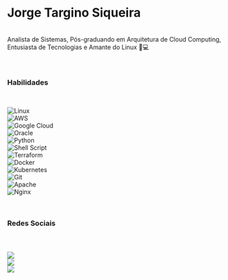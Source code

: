 # Jorge Targino Siqueira

<br />
Analista de Sistemas, Pós-graduando em Arquitetura de Cloud Computing, Entusiasta de Tecnologias e Amante do Linux 🐧💻<br />
<br />
<br />

### Habilidades
<br />

![Linux](https://img.shields.io/badge/Linux-FCC624?style=for-the-badge&logo=linux&logoColor=black) <br />
![AWS](https://img.shields.io/badge/AWS-%23FF9900.svg?style=for-the-badge&logo=amazon-aws&logoColor=white) <br />
![Google Cloud](https://img.shields.io/badge/GoogleCloud-%234285F4.svg?style=for-the-badge&logo=google-cloud&logoColor=white) <br />
![Oracle](https://img.shields.io/badge/Oracle-F80000?style=for-the-badge&logo=oracle&logoColor=white) <br />
![Python](https://img.shields.io/badge/python-3670A0?style=for-the-badge&logo=python&logoColor=ffdd54) <br />
![Shell Script](https://img.shields.io/badge/shell_script-%23121011.svg?style=for-the-badge&logo=gnu-bash&logoColor=white) <br />
![Terraform](https://img.shields.io/badge/terraform-%235835CC.svg?style=for-the-badge&logo=terraform&logoColor=white) <br />
![Docker](https://img.shields.io/badge/docker-%230db7ed.svg?style=for-the-badge&logo=docker&logoColor=white) <br />
![Kubernetes](https://img.shields.io/badge/kubernetes-%23326ce5.svg?style=for-the-badge&logo=kubernetes&logoColor=white) <br />
![Git](https://img.shields.io/badge/git-%23F05033.svg?style=for-the-badge&logo=git&logoColor=white) <br />
![Apache](https://img.shields.io/badge/apache-%23D42029.svg?style=for-the-badge&logo=apache&logoColor=white) <br />
![Nginx](https://img.shields.io/badge/nginx-%23009639.svg?style=for-the-badge&logo=nginx&logoColor=white) <br />

<br />

### Redes Sociais
<!-- Badges -->  
<p></p><br>
<h3></h3>
<div style="display: inline_block">
  <a href="https://www.linkedin.com/in/jorgetsiqueira"><img src="https://img.shields.io/badge/LinkedIn-0077B5?style=for-the-badge&logo=linkedin&logoColor=white" target="_blank"></a>
  
<div style="display: inline_block">
  <a href="https://t.me/jorgetsiqueira"><img src="https://img.shields.io/badge/Telegram-2CA5E0?style=for-the-badge&logo=telegram&logoColor=white" target="_blank"></a>
  
<div style="display: inline_block">
  <a href="https://wa.me/5583982146084"><img src="https://img.shields.io/badge/WhatsApp-25D366?style=for-the-badge&logo=whatsapp&logoColor=white" target="_blank"></a>
<br />


